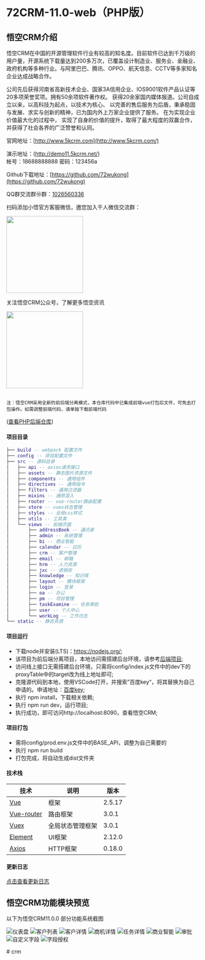 ﻿
# 72CRM-11.0-web（PHP版）

## 悟空CRM介绍


悟空CRM在中国的开源管理软件行业有较高的知名度。目前软件已达到千万级的用户量，开源系统下载量达到200多万次，已覆盖设计制造业、服务业、金融业、政府机构等多种行业。与阿里巴巴、腾讯、OPPO、航天信息、CCTV等多家知名企业达成战略合作。

公司先后获得河南省高新技术企业、国家3A信用企业、IOS9001软件产品认证等20多项荣誉奖项。拥有50余项软件著作权。 获得20余家国内媒体报道。公司自成立以来，以高科技为起点，以技术为核心、 以完善的售后服务为后盾，秉承稳固与发展、求实与创新的精神，已为国内外上万家企业提供了服务。 在为实现企业价值最大化的过程中， 实现了自身的价值的提升，取得了最大程度的双赢合作，并获得了社会各界的广泛赞誉和认同。

官网地址：[http://www.5kcrm.com](http://www.5kcrm.com/)

演示地址：(http://demo11.5kcrm.net/)  
帐号：18688888888   密码：123456a

Github下载地址：[https://github.com/72wukong](https://github.com/72wukong)  

QQ群交流群⑩群：[1026560336](http:////shang.qq.com/wpa/qunwpa?idkey=13d5e5809eb9feb350336e55c8b7a00b9cb472078b09b4441222a52dd76b278e)


扫码添加小悟官方客服微信，邀您加入千人微信交流群：

<img src="https://images.gitee.com/uploads/images/2019/1231/115927_f9c580c8_345098.png" width="200">

关注悟空CRM公众号，了解更多悟空资讯

<img src="https://images.gitee.com/uploads/images/2019/1202/135713_d3566c6a_345098.jpeg" width="200">



```

注：悟空CRM采用全新的前后端分离模式，本仓库代码中已集成前端vue打包后文件，可免去打包操作。如需调整前端代码，请单独下载前端代码

```

(<a href="https://gitee.com/wukongcrm/crm_pro" target="_blank">查看PHP后端仓库</a>) 


#### 项目目录
``` lua
├── build -- webpack 配置文件
├── config -- 项目配置文件
├── src -- 源码目录
│   ├── api -- axios请求接口
│   ├── assets -- 静态图片资源文件
│   ├── components -- 通用组件
│   ├── directives -- 通用指令
│   ├── filters -- 通用过滤器
│   ├── mixins -- 通用混入
│   ├── router -- vue-router路由配置
│   ├── store -- vuex状态管理
│   ├── styles -- 全局css样式
│   ├── utils -- 工具类
│   └── views -- 前端页面
│       ├── addressBook -- 通讯录
│       ├── admin -- 系统管理
│       ├── bi -- 商业智能
│       ├── calendar -- 日历
│       ├── crm -- 客户管理
│       ├── email -- 邮箱
│       ├── hrm -- 人力资源
│       ├── jxc -- 进销存
│       ├── knowledge -- 知识库
│       ├── layout -- 模块框架
│       ├── login -- 登录
│       ├── oa -- 办公
│       ├── pm -- 项目管理
│       ├── taskExamine -- 任务审批
│       ├── user -- 个人中心
│       └── workLog -- 工作日志
└── static -- 静态资源
```

#### 项目运行

- 下载node并安装(LTS)：https://nodejs.org/;
- 该项目为前后端分离项目，本地访问需搭建后台环境，请参考[后端项目](https://gitee.com/wukongcrm/crm_pro);
- 访问线上接口无需搭建后台环境，只需将config/index.js文件中的dev下的proxyTable中的target改为线上地址即可;
- 克隆源代码到本地，使用VSCode打开，并搜索”百度key“，将其替换为自己申请的。申请地址：[百度key](http://lbsyun.baidu.com/index.php?title=jspopularGL/guide/getkey);
- 执行 npm install，下载相关依赖;
- 执行 npm run dev，运行项目;
- 执行成功，即可访问http://localhost:8090，查看悟空CRM;

#### 项目打包

- 需将config/prod.env.js文件中的BASE_API，调整为自己需要的
- 执行 npm run build
- 打包完成，将自动生成dist文件夹


#### 技术栈

| 技术 | 说明 | 版本 |
| --- | --- | --- |
| [Vue](https://vuejs.org) | 框架 | 2.5.17 |
| [Vue-router](https://router.vuejs.org) | 路由框架 | 3.0.1 |
| [Vuex](https://vuex.vuejs.org) | 全局状态管理框架 | 3.0.1 |
| [Element](https://element.eleme.io) | UI框架 | 2.12.0 |
| [Axios](https://github.com/axios/axios) | HTTP框架 | 0.18.0 |

#### 更新日志

<a href="https://www.5kcrm.com/upgrade_log" target="_blank">点击查看更新日志</a>



## 悟空CRM功能模块预览

以下为悟空CRM11.0.0 部分功能系统截图

![仪表盘](https://images.gitee.com/uploads/images/2021/0206/112721_6e50397d_345098.png "仪表盘.png")
![客户列表](https://images.gitee.com/uploads/images/2021/0206/112822_4ab4eb50_345098.png "客户列表.png")
![客户详情](https://images.gitee.com/uploads/images/2021/0206/112842_d69aff0f_345098.png "客户详情.png")
![商机详情](https://images.gitee.com/uploads/images/2021/0206/112902_c38751fe_345098.png "商机详情.png")
![任务详情](https://images.gitee.com/uploads/images/2021/0206/112924_175278e2_345098.png "任务详情.png")
![商业智能](https://images.gitee.com/uploads/images/2021/0206/112938_0cbc95b7_345098.png "商业智能.png")
![审批](https://images.gitee.com/uploads/images/2021/0206/113001_bfcbee0a_345098.png "审批.png")
![自定义字段](https://images.gitee.com/uploads/images/2021/0206/113019_7894e7ed_345098.png "自定义字段.png")
![字段授权](https://images.gitee.com/uploads/images/2021/0206/113030_cefa8932_345098.png "字段授权.png")

#   c r m  
 